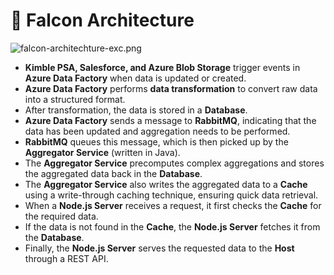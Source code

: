 # 🚀 Falcon Architecture


![falcon-architechture-exc.png](https://prod-files-secure.s3.us-west-2.amazonaws.com/2218d451-9074-449a-9e14-4ae157871206/1c5c9930-f6f6-4a85-9a15-81a64569ec14/falcon-architechture-exc.png?X-Amz-Algorithm=AWS4-HMAC-SHA256&X-Amz-Content-Sha256=UNSIGNED-PAYLOAD&X-Amz-Credential=AKIAT73L2G45HZZMZUHI%2F20240912%2Fus-west-2%2Fs3%2Faws4_request&X-Amz-Date=20240912T004703Z&X-Amz-Expires=3600&X-Amz-Signature=84cd5864a37a6852135703ba78ef2b836aa0e87c0994fb0de7abcfec46884304&X-Amz-SignedHeaders=host&x-id=GetObject)

- **Kimble PSA, Salesforce, and Azure Blob Storage** trigger events in **Azure Data Factory** when data is updated or created.
- **Azure Data Factory** performs **data transformation** to convert raw data into a structured format.
- After transformation, the data is stored in a **Database**.
- **Azure Data Factory** sends a message to **RabbitMQ**, indicating that the data has been updated and aggregation needs to be performed.
- **RabbitMQ** queues this message, which is then picked up by the **Aggregator Service** (written in Java).
- The **Aggregator Service** precomputes complex aggregations and stores the aggregated data back in the **Database**.
- The **Aggregator Service** also writes the aggregated data to a **Cache** using a write-through caching technique, ensuring quick data retrieval.
- When a **Node.js Server** receives a request, it first checks the **Cache** for the required data.
- If the data is not found in the **Cache**, the **Node.js Server** fetches it from the **Database**.
- Finally, the **Node.js Server** serves the requested data to the **Host** through a REST API.
